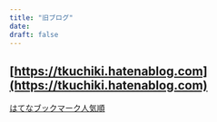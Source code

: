 ```yaml
---
title: "旧ブログ"
date: 
draft: false
---
```


## [https://tkuchiki.hatenablog.com](https://tkuchiki.hatenablog.com)

[はてなブックマーク人気順](http://b.hatena.ne.jp/entrylist?url=https%3A%2F%2Ftkuchiki.hatenablog.com%2F&sort=count)